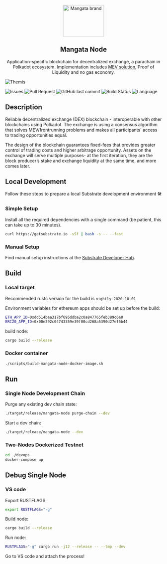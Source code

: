 <p align="center">
    <a href="https://https://mangata.finance/">
    <img width="132" height="101" src="https://mangata.finance/images/logo-without-text.svg" class="attachment-full size-full" alt="Mangata brand" loading="lazy" /></a>
</p>

<h2 align="center">Mangata Node</h2>

<p align="center">
    Application-specific blockchain for decentralized exchange, a parachain in Polkadot ecosystem. Implementation includes <a href="https://blog.mangata.finance/blog/2021-10-10-themis-protocol/" target="_blank" rel="noopener noreferrer">MEV solution</a>, Proof of Liquidity and no gas economy.
</p>

![Themis](https://blog.mangata.finance/assets/posts/themis-cover.png)

![Issues](https://img.shields.io/github/issues/mangata-finance/mangata-node)
![Pull Request](https://img.shields.io/github/issues-pr/mangata-finance/mangata-node)
![GitHub last commit](https://img.shields.io/github/last-commit/mangata-finance/mangata-node)
![Build Status](https://img.shields.io/endpoint.svg?url=https%3A%2F%2Factions-badge.atrox.dev%2Fmangata-finance%2Fmangata-node%2Fbadge%3Fref%3Ddevelop&style=flat)
![Language](https://img.shields.io/github/languages/top/mangata-finance/mangata-node)

## Description
Reliable decentralized exchange (DEX) blockchain - interoperable with other blockchains using Polkadot. The exchange is using a consensus algorithm that solves MEV/frontrunning problems and makes all participants' access to trading opportunities equal. 

The design of the blockchain guarantees fixed-fees that provides greater control of trading costs and higher arbitrage opportunity.
Assets on the exchange will serve multiple purposes- at the first iteration, they are the block producer’s stake and exchange liquidity at the same time, and more comes later.

## Local Development

Follow these steps to prepare a local Substrate development environment :hammer_and_wrench:

### Simple Setup

Install all the required dependencies with a single command (be patient, this can take up to 30
minutes).

```bash
curl https://getsubstrate.io -sSf | bash -s -- --fast
```

### Manual Setup

Find manual setup instructions at the
[Substrate Developer Hub](https://substrate.dev/docs/en/knowledgebase/getting-started/#manual-installation).

## Build

### Local target

Recommended rustc version for the build is `nightly-2020-10-01`

Environment variables for ethereum apps should be set up before the build:
```bash
ETH_APP_ID=0xdd514baa317bf095ddba2c0a847765feb389c6a0
ERC20_APP_ID=0x00e392c04743359e39f00cd268a5390d27ef6b44
```
build node:
```bash
cargo build --release
```

### Docker container

```bash
./scripts/build-mangata-node-docker-image.sh
```

## Run

### Single Node Development Chain

Purge any existing dev chain state:

```bash
./target/release/mangata-node purge-chain --dev
```

Start a dev chain:

```bash
./target/release/mangata-node --dev
```

### Two-Nodes Dockerized Testnet

```bash
cd ./devops
docker-compose up
```
## Debug Single Node

### VS code

Export RUSTFLAGS
```bash
export RUSTFLAGS="-g"
```
Build node:
```bash
cargo build --release
```
Run node:
```bash
RUSTFLAGS="-g" cargo run -j12 --release -- --tmp --dev
```
Go to VS code and attach the process!


